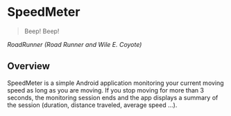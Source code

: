 # SpeedMeter

> Beep! Beep!

_RoadRunner (Road Runner and Wile E. Coyote)_

## Overview

SpeedMeter is a simple Android application monitoring your current moving speed
as long as you are moving. If you stop moving for more than 3 seconds, the monitoring session
 ends and the app displays a summary of the session (duration, distance traveled, average speed ...).